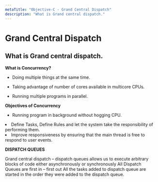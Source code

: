 ```yaml
---
metaTitle: "Objective-C - Grand Central Dispatch"
description: "What is Grand central dispatch."
---
```


# Grand Central Dispatch




## What is Grand central dispatch.


**What is Concurrency?**

- Doing multiple things at the same time.

- Taking advantage of number of cores available in multicore CPUs.

- Running multiple programs in parallel.

**Objectives of Concurrency**

- Running program in background without hogging CPU.

<li>Define Tasks, Define Rules and let the system take the responsibility
of performing them.</li>

<li>Improve responsiveness by ensuring that the main thread is free to
respond to user events.</li>

**DISPATCH QUEUES**

Grand central dispatch – dispatch queues allows us to execute arbitrary blocks of code either asynchronously or synchronously
All Dispatch Queues are first in – first out
All the tasks added to dispatch queue are started in the order they were added to the dispatch queue.

